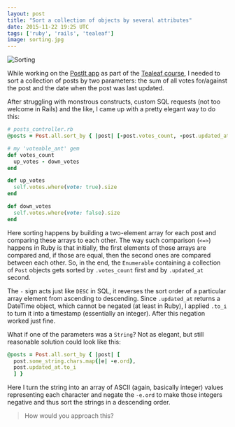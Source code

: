 ```yaml
---
layout: post
title: "Sort a collection of objects by several attributes"
date: 2015-11-22 19:25 UTC
tags: ['ruby', 'rails', 'tealeaf']
image: sorting.jpg
---
```


![Sorting](sorting.jpg)

While working on the [PostIt app][pi] as part of the [Tealeaf course][tl], I needed to sort a collection of posts by two parameters: the sum of all votes for/against the post and the date when the post was last updated.

[tl]: https://www.gotealeaf.com
[pi]: https://tl-postit-amalkov.herokuapp.com

After struggling with monstrous constructs, custom SQL requests (not too welcome in Rails) and the like, I came up with a pretty elegant way to do this:

```ruby
# posts_controller.rb
@posts = Post.all.sort_by { |post| [-post.votes_count, -post.updated_at.to_i] }

# my 'voteable_ant' gem
def votes_count
  up_votes - down_votes
end

def up_votes
  self.votes.where(vote: true).size
end

def down_votes
  self.votes.where(vote: false).size
end
```

Here sorting happens by building a two-element array for each post and comparing these arrays to each other. The way such comparison (```<=>```) happens in Ruby is that initially, the first elements of those arrays are compared and, if those are equal, then the second ones are compared between each other. So, in the end, the ```Enumerable``` containing a collection of ```Post``` objects gets sorted by ```.votes_count``` first and by ```.updated_at``` second.

The ```-``` sign acts just like ```DESC``` in SQL, it reverses the sort order of a particular array element from ascending to descending. Since ```.updated_at``` returns a DateTime object, which cannot be negated (at least in Ruby), I applied ```.to_i``` to turn it into a timestamp (essentially an integer). After this negation worked just fine.

What if one of the parameters was a ```String```? Not as elegant, but still reasonable solution could look like this:

```ruby
@posts = Post.all.sort_by { |post| [
  post.some_string.chars.map{|e| -e.ord},
  post.updated_at.to_i
  ] }
```

Here I turn the string into an array of ASCII (again, basically integer) values representing each character and negate the ```-e.ord``` to make those integers negative and thus sort the strings in a descending order.

> How would you approach this?
